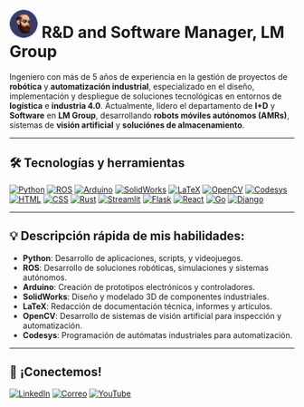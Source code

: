 <!--
![TechBrews](https://github.com/mororko/mororko/blob/main/TechBrews.png)
-->

# <img src="https://github.com/mororko/mororko/blob/main/Avatar.png" alt="TechBrews" width="50px" height="auto" /> R&D and Software Manager, LM Group

Ingeniero con más de 5 años de experiencia en la gestión de proyectos de **robótica** y **automatización industrial**, especializado en el diseño, implementación y despliegue de soluciones tecnológicas en entornos de **logística** e **industria 4.0**. Actualmente, lidero el departamento de **I+D** y **Software** en **LM Group**, desarrollando **robots móviles autónomos (AMRs)**, sistemas de **visión artificial** y **soluciónes de almacenamiento**.

---

## 🛠️ Tecnologías y herramientas

[![Python](https://img.shields.io/badge/-Python-3776AB?style=flat&logo=python&logoColor=white)](https://www.python.org/)
[![ROS](https://img.shields.io/badge/-ROS-22314E?style=flat&logo=ros&logoColor=white)](https://www.ros.org/)
[![Arduino](https://img.shields.io/badge/-Arduino-00979D?style=flat&logo=arduino&logoColor=white)](https://www.arduino.cc/)
[![SolidWorks](https://img.shields.io/badge/-SolidWorks-FF0000?style=flat&logo=solidworks&logoColor=white)](https://www.solidworks.com/es)
[![LaTeX](https://img.shields.io/badge/-LaTeX-008080?style=flat&logo=latex&logoColor=white)](https://es.overleaf.com/)
[![OpenCV](https://img.shields.io/badge/-OpenCV-5C3EE8?style=flat&logo=opencv&logoColor=white)](https://opencv.org/)
[![Codesys](https://img.shields.io/badge/-Codesys-00549F?style=flat&logo=codesys&logoColor=white)](https://www.codesys.com/)
[![HTML](https://img.shields.io/badge/-HTML5-E34F26?style=flat&logo=html5&logoColor=white)](https://developer.mozilla.org/en-US/docs/Web/HTML)
[![CSS](https://img.shields.io/badge/-CSS3-1572B6?style=flat&logo=css3&logoColor=white)](https://developer.mozilla.org/en-US/docs/Web/CSS)
[![Rust](https://img.shields.io/badge/-Rust-000000?style=flat&logo=rust&logoColor=white)](https://www.rust-lang.org/)
[![Streamlit](https://img.shields.io/badge/-Streamlit-FF4B4B?style=flat&logo=streamlit&logoColor=white)](https://streamlit.io/)
[![Flask](https://img.shields.io/badge/-Flask-000000?style=flat&logo=flask&logoColor=white)](https://flask.palletsprojects.com/)
[![React](https://img.shields.io/badge/-React-20232A?style=flat&logo=react&logoColor=61DAFB)](https://reactjs.org/)
[![Go](https://img.shields.io/badge/-Go-00ADD8?style=flat&logo=go&logoColor=white)](https://go.dev/)
[![Django](https://img.shields.io/badge/-Django-092E20?style=flat&logo=django&logoColor=white)](https://www.djangoproject.com/)



---

## 💡 **Descripción rápida de mis habilidades:**

- **Python**: Desarrollo de aplicaciones, scripts, y videojuegos.
- **ROS**: Desarrollo de soluciones robóticas, simulaciones y sistemas autónomos.
- **Arduino**: Creación de prototipos electrónicos y controladores.
- **SolidWorks**: Diseño y modelado 3D de componentes industriales.
- **LaTeX**: Redacción de documentación técnica, informes y artículos.
- **OpenCV**: Desarrollo de sistemas de visión artificial para inspección y automatización.
- **Codesys**: Programación de autómatas industriales para automatización.

---

## 💬 ¡Conectemos!
[![LinkedIn](https://img.shields.io/badge/-LinkedIn-0077B5?style=flat&logo=linkedin&logoColor=white)](https://www.linkedin.com/in/diego-mora-herreros-b25454ba)
[![Correo](https://img.shields.io/badge/-Correo-EA4335?style=flat&logo=gmail&logoColor=white)](mailto:mora8mola@gmail.com)
[![YouTube](https://img.shields.io/badge/YouTube-FF0000?style=flat&logo=youtube&logoColor=white)](https://www.youtube.com/@techbrews9693)



